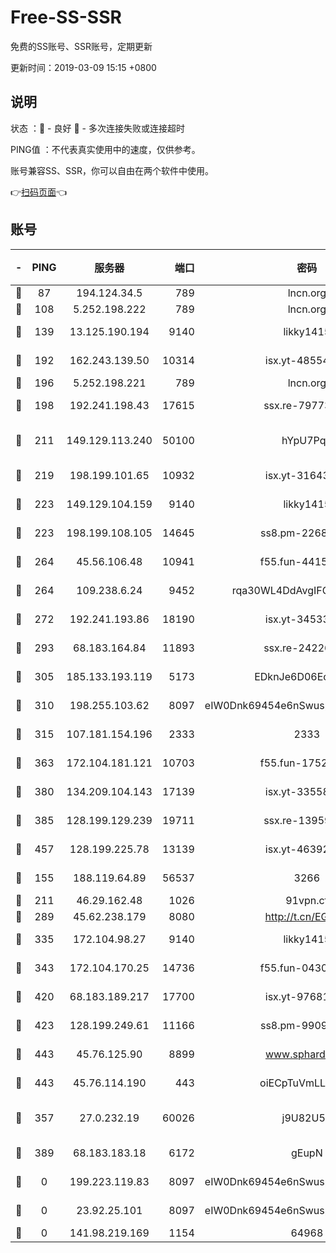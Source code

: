 # Free-SS-SSR

免费的SS账号、SSR账号，定期更新

更新时间：2019-03-09 15:15 +0800

## 说明

状态     ：🙂 - 良好 🙁 - 多次连接失败或连接超时

PING值   ：不代表真实使用中的速度，仅供参考。

账号兼容SS、SSR，你可以自由在两个软件中使用。

👉[扫码页面](https://liesauer.github.io/Free-SS-SSR/)👈

## 账号

|-|PING|服务器|端口|密码|加密方式|区域|
|:----:|:----:|:-----:|-----:|:----:|:----:|:----:|
|🙂|87|194.124.34.5|789|lncn.org|rc4|JP|
|🙂|108|5.252.198.222|789|lncn.org|rc4|JP|
|🙂|139|13.125.190.194|9140|likky1415|aes-256-cfb|KR|
|🙂|192|162.243.139.50|10314|isx.yt-48554575|aes-256-cfb|US|
|🙂|196|5.252.198.221|789|lncn.org|rc4|JP|
|🙂|198|192.241.198.43|17615|ssx.re-79773961|aes-256-cfb|US|
|🙂|211|149.129.113.240|50100|hYpU7PqP|chacha20-ietf-poly1305|CN|
|🙂|219|198.199.101.65|10932|isx.yt-31643189|aes-256-cfb|US|
|🙂|223|149.129.104.159|9140|likky1415|aes-256-cfb|HK|
|🙂|223|198.199.108.105|14645|ss8.pm-22688223|aes-256-cfb|US|
|🙂|264|45.56.106.48|10941|f55.fun-44155061|aes-256-cfb|US|
|🙂|264|109.238.6.24|9452|rqa30WL4DdAvgIFG6Fs3znzTa|aes-256-cfb|FR|
|🙂|272|192.241.193.86|18190|isx.yt-34533173|aes-256-cfb|US|
|🙂|293|68.183.164.84|11893|ssx.re-24226841|aes-256-cfb|US|
|🙂|305|185.133.193.119|5173|EDknJe6D06EoWDaw|aes-256-cfb|US|
|🙂|310|198.255.103.62|8097|eIW0Dnk69454e6nSwuspv9DmS201tQ0D|aes-256-cfb|US|
|🙂|315|107.181.154.196|2333|2333|aes-256-cfb|US|
|🙂|363|172.104.181.121|10703|f55.fun-17527319|aes-256-cfb|SG|
|🙂|380|134.209.104.143|17139|isx.yt-33558802|aes-256-cfb|SG|
|🙂|385|128.199.129.239|19711|ssx.re-13959814|aes-256-cfb|SG|
|🙂|457|128.199.225.78|13139|isx.yt-46392951|aes-256-cfb|SG|
|🙂|155|188.119.64.89|56537|3266|aes-256-cfb|RU|
|🙂|211|46.29.162.48|1026|91vpn.cf|rc4-md5|RU|
|🙂|289|45.62.238.179|8080|http://t.cn/EGJIyrl|rc4-md5|CA|
|🙂|335|172.104.98.27|9140|likky1415|aes-256-cfb|JP|
|🙂|343|172.104.170.25|14736|f55.fun-04300289|aes-256-cfb|SG|
|🙂|420|68.183.189.217|17700|isx.yt-97681259|aes-256-cfb|SG|
|🙂|423|128.199.249.61|11166|ss8.pm-99097574|aes-256-cfb|SG|
|🙂|443|45.76.125.90|8899|www.sphard.com|aes-256-cfb|AU|
|🙂|443|45.76.114.190|443|oiECpTuVmLLxk4Ts|aes-256-cfb|AU|
|🙁|357|27.0.232.19|60026|j9U82U53|xchacha20-ietf-poly1305|HK|
|🙁|389|68.183.183.18|6172|gEupN|aes-256-cfb|SG|
|🙁|0|199.223.119.83|8097|eIW0Dnk69454e6nSwuspv9DmS201tQ0D|aes-256-cfb|US|
|🙁|0|23.92.25.101|8097|eIW0Dnk69454e6nSwuspv9DmS201tQ0D|aes-256-cfb|US|
|🙁|0|141.98.219.169|1154|64968|chacha20|US|
